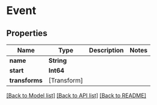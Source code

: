 # Event

## Properties
Name | Type | Description | Notes
------------ | ------------- | ------------- | -------------
**name** | **String** |  | 
**start** | **Int64** |  | 
**transforms** | [Transform] |  | 

[[Back to Model list]](../README.md#documentation-for-models) [[Back to API list]](../README.md#documentation-for-api-endpoints) [[Back to README]](../README.md)


